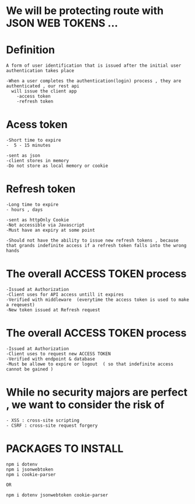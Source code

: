 # We will be protecting route with JSON  WEB TOKENS ... 

# Definition 
    A form of user identification that is issued after the initial user authentication takes place

    -When a user completes the authentication(login) process , they are authenticated , our rest api 
      will issue the client app 
        -access token 
        -refresh token 

# Acess token 
    -Short time to expire 
    -  5 - 15 minutes 

    -sent as json 
    -client stores in memory 
    -Do not store as local memory or cookie

# Refresh token
    -Long time to expire
    - hours , days

    -sent as httpOnly Cookie 
    -Not accessible via Javascript 
    -Must have an expiry at some point

    -Should not have the ability to issue new refresh tokens , because that grands indefinite access if a refresh token falls into the wrong hands 
    


# The overall ACCESS TOKEN process 
    -Issued at Authorization 
    -Client uses for API access untill it expires  
    -Verified with middleware  (everytime the access token is used to make a reqeuest)
    -New token issued at Refresh request

# The overall ACCESS TOKEN process
    -Issued at Authorization
    -Client uses to request new ACCESS TOKEN 
    -Verified with endpoint & database  
    -Must be allowe to expire or logout  ( so that indefinite access cannot be gained ) 

# While no security majors are perfect ,  we want to consider the risk of 
    - XSS : cross-site scripting 
    - CSRF : cross-site request forgery



# PACKAGES TO INSTALL 
    npm i dotenv 
    npm i jsonwebtoken 
    npm i cookie-parser

    OR 

    npm i dotenv jsonwebtoken cookie-parser 












